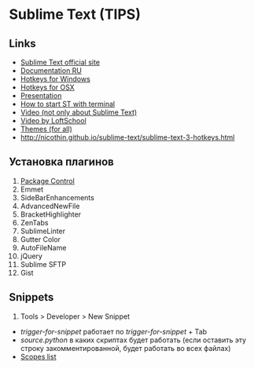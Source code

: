 # Sublime Text (TIPS)

## Links
- [Sublime Text official site](https://www.sublimetext.com/)
- [Documentation RU](http://sublimetext.ru/documentation)
- [Hotkeys for Windows](http://sublimetext.ru/documentation/hotkeys/windows)
- [Hotkeys for OSX](http://sublimetext.ru/documentation/hotkeys/osx)
- [Presentation](http://aalexeev239.github.io/sublime-presentation/)
- [How to start ST with terminal](http://tvovochka.ru/sections/administrirovanie/apple-os-x/zapusk-sublime-text-2-iz-terminala-apple-os-x)
- [Video (not only about Sublime Text)](https://www.youtube.com/watch?v=XolLCRNGCgw)
- [Video by LoftSchool](http://loftblog.ru/material/sublime-text-2-sftp/)
- [Themes (for all)](http://color-themes.com/?view=index)
- http://nicothin.github.io/sublime-text/sublime-text-3-hotkeys.html

## Установка плагинов
1. [Package Control](https://packagecontrol.io/)
2. Emmet
3. SideBarEnhancements
4. AdvancedNewFile
5. BracketHighlighter
6. ZenTabs
7. SublimeLinter
8. Gutter Color
9. AutoFileName
10. jQuery
11. Sublime SFTP
12. Gist

## Snippets
1. Tools > Developer > New Snippet
* <tabTrigger>_trigger-for-snippet_</tabTrigger> работает по _trigger-for-snippet_ + Tab
* <scope>_source.python_</scope> в каких скриптах будет работать (если оставить эту строку закомментированной, будет работать во всех файлах)
* [Scopes list](https://gist.github.com/iambibhas/4705378)
